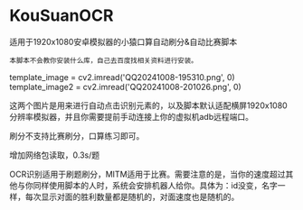 # KouSuanOCR
适用于1920x1080安卓模拟器的小猿口算自动刷分&自动比赛脚本

`本脚本不会教你安装什么库，自己去百度找相关资料进行安装。`


template_image = cv2.imread('QQ20241008-195310.png', 0)  <br>
template_image2 = cv2.imread('QQ20241008-201026.png', 0)  


这两个图片是用来进行自动点击识别元素的，以及脚本默认适配横屏1920x1080分辨率模拟器，并且你需要提前手动连接上你的虚拟机adb远程端口。

刷分不支持比赛刷分，口算练习即可。


增加网络包读取，0.3s/题

OCR识别适用于刷题刷分，MITM适用于比赛。需要注意的是，当你的速度超过其他与你同样使用脚本的人时，系统会安排机器人给你。具体为：id没变，名字一样，每次显示对面的胜利数量都是随机的，对面速度也是随机的。
